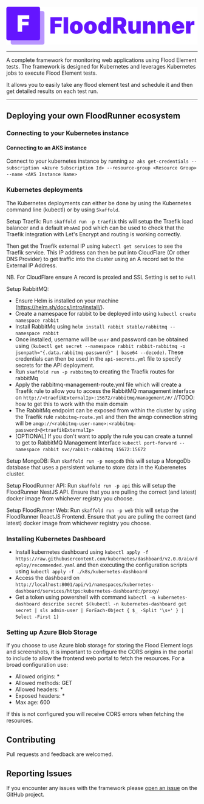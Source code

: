 [![FloodRunner](/resources/images/logo.png)](https://floodrunner.dev)

---

A complete framework for monitoring web applications using Flood Element tests. The framework is designed for Kubernetes and leverages Kubernetes jobs to execute Flood Element tests.

It allows you to easily take any flood element test and schedule it and then get detailed results on each test run.

---

## Deploying your own FloodRunner ecosystem

### Connecting to your Kubernetes instance

#### Connecting to an AKS instance

Connect to your kubernetes instance by running `az aks get-credentials --subscription <Azure Subscription Id> --resource-group <Resource Group> --name <AKS Instance Name>`

### Kubernetes deployments

The Kubernetes deployments can either be done by using the Kubernetes command line (kubectl) or by using `Skaffold`.

Setup Traefik:
Run `skaffold run -p traefik` this will setup the Traefik load balancer and a default `WhoAmI` pod which can be used to check that the Traefik integration with Let's Encrypt and routing is working correctly.

Then get the Traefik external IP using `kubectl get services` to see the Traefik service. This IP address can then be put into CloudFlare (Or other DNS Provider) to get traffic into the cluster using an A record set to the External IP Address.

NB. For CloudFlare ensure A record is proxied and SSL Setting is set to `Full`

Setup RabbitMQ:

- Ensure Helm is installed on your machine (https://helm.sh/docs/intro/install/).
- Create a namespace for rabbit to be deployed into using `kubectl create namespace rabbit`
- Install RabbitMq using `helm install rabbit stable/rabbitmq --namespace rabbit`
- Once installed, username will be `user` and password can be obtained using `(kubectl get secret --namespace rabbit rabbit-rabbitmq -o jsonpath="{.data.rabbitmq-password}" | base64 --decode)`. These credentials can then be used in the `api-secrets.yml` file to specify secrets for the API deployment.
- Run `skaffold run -p rabbitmq` to creating the Traefik routes for rabbitMq
- Apply the rabbitmq-management-route.yml file which will create a Traefik rule to allow you to access the RabbitMQ management interface on `http://<traefikExternalIp>:15672/rabbitmq/management/#/` //TODO: how to get this to work with the main domain
- The RabbitMq endpoint can be exposed from within the cluster by using the Traefik rule `rabbitmq-route.yml` and then the amqp connection string will be `amqp://<rabbitmq-user-name>:<rabbitmq-password>@<traefikExternalIp>`
- [OPTIONAL] If you don't want to apply the rule you can create a tunnel to get to RabbitMQ Management Interface `kubectl port-forward --namespace rabbit svc/rabbit-rabbitmq 15672:15672`

Setup MongoDB:
Run `skaffold run -p mongodb` this will setup a MongoDb database that uses a persistent volume to store data in the Kuberenetes cluster.

Setup FloodRunner API:
Run `skaffold run -p api` this will setup the FloodRunner NestJS API. Ensure that you are pulling the correct (and latest) docker image from whichever registry you choose.

Setup FloodRunner Web:
Run `skaffold run -p web` this will setup the FloodRunner ReactJS Frontend. Ensure that you are pulling the correct (and latest) docker image from whichever registry you choose.

### Installing Kubernetes Dashboard

- Install kubernetes dashboard using `kubectl apply -f https://raw.githubusercontent.com/kubernetes/dashboard/v2.0.0/aio/deploy/recommended.yaml` and then executing the configuration scripts using `kubectl apply -f ./k8s/kubernetes-dashboard`
- Access the dashboard on `http://localhost:8001/api/v1/namespaces/kubernetes-dashboard/services/https:kubernetes-dashboard:/proxy/`
- Get a token using powershell with command `kubectl -n kubernetes-dashboard describe secret $(kubectl -n kubernetes-dashboard get secret | sls admin-user | ForEach-Object { $_ -Split '\s+' } | Select -First 1)`

### Setting up Azure Blob Storage

If you choose to use Azure blob storage for storing the Flood Element logs and screenshots, it is important to configure the CORS origins in the portal to include to allow the frontend web portal to fetch the resources. For a broad configuration use:

- Allowed origins: \*
- Allowed methods: GET
- Allowed headers: \*
- Exposed headers: \*
- Max age: 600

If this is not configured you will receive CORS errors when fetching the resources.

## Contributing

Pull requests and feedback are welcomed.

## Reporting Issues

If you encounter any issues with the framework please [open an issue](https://github.com/FloodRunner/FloodRunner/issues) on the GitHub project.
